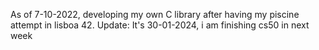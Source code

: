 As of 7-10-2022, developing my own C library after having my piscine attempt in lisboa 42.
Update: It's 30-01-2024, i am finishing cs50 in next week
<!---
SaraivaYohl/SaraivaYohl is a ✨ special ✨ repository because its `README.md` (this file) appears on your GitHub profile.
You can click the Preview link to take a look at your changes.
--->
